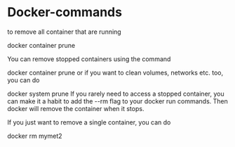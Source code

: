 # Docker-commands

to remove all container that are running

docker container prune

You can remove stopped containers using the command

docker container prune 
or if you want to clean volumes, networks etc. too, you can do

docker system prune
If you rarely need to access a stopped container, you can make it a habit to add the --rm flag to your docker run commands. Then docker will remove the container when it stops.

If you just want to remove a single container, you can do

docker rm mymet2
